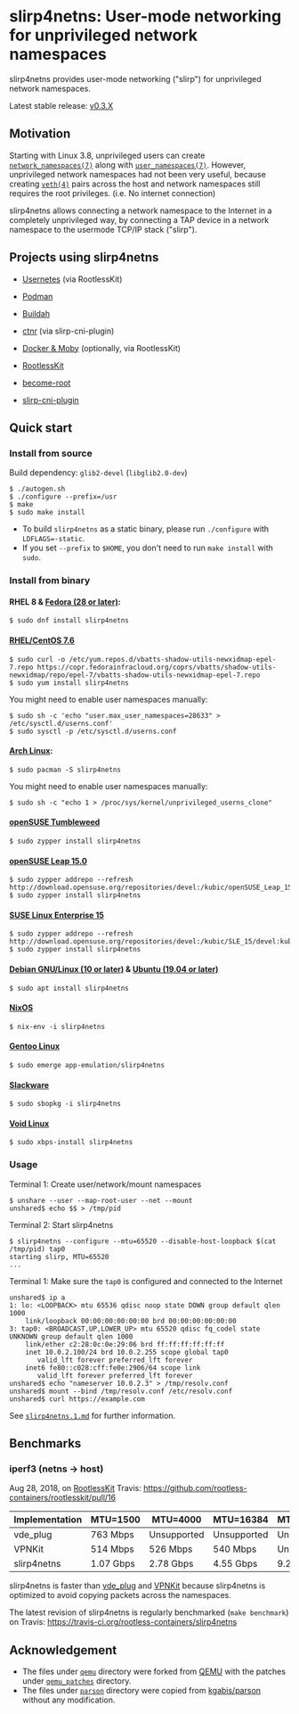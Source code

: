 # slirp4netns: User-mode networking for unprivileged network namespaces 

slirp4netns provides user-mode networking ("slirp") for unprivileged network namespaces.

Latest stable release: [v0.3.X](https://github.com/rootless-containers/slirp4netns/releases)

## Motivation

Starting with Linux 3.8, unprivileged users can create [`network_namespaces(7)`](http://man7.org/linux/man-pages/man7/network_namespaces.7.html) along with [`user_namespaces(7)`](http://man7.org/linux/man-pages/man7/user_namespaces.7.html).
However, unprivileged network namespaces had not been very useful, because creating [`veth(4)`](http://man7.org/linux/man-pages/man4/veth.4.html) pairs across the host and network namespaces still requires the root privileges. (i.e. No internet connection)

slirp4netns allows connecting a network namespace to the Internet in a completely unprivileged way, by connecting a TAP device in a network namespace to the usermode TCP/IP stack ("slirp").

## Projects using slirp4netns

* [Usernetes](https://github.com/rootless-containers/usernetes) (via RootlessKit)
* [Podman](https://github.com/containers/libpod)
* [Buildah](https://github.com/containers/buildah)
* [ctnr](https://github.com/mgoltzsche/ctnr) (via slirp-cni-plugin)
* [Docker & Moby](https://get.docker.com/rootless) (optionally, via RootlessKit)

* [RootlessKit](https://github.com/rootless-containers/rootlesskit)
* [become-root](https://github.com/giuseppe/become-root)
* [slirp-cni-plugin](https://github.com/mgoltzsche/slirp-cni-plugin)

## Quick start

### Install from source

Build dependency: `glib2-devel` (`libglib2.0-dev`)

```console
$ ./autogen.sh
$ ./configure --prefix=/usr
$ make
$ sudo make install
```

* To build `slirp4netns` as a static binary, please run `./configure` with `LDFLAGS=-static`.
* If you set `--prefix` to `$HOME`, you don't need to run `make install` with `sudo`.

### Install from binary

#### RHEL 8 & [Fedora (28 or later)](https://src.fedoraproject.org/rpms/slirp4netns):

```console
$ sudo dnf install slirp4netns
```

#### [RHEL/CentOS 7.6](https://copr.fedorainfracloud.org/coprs/vbatts/shadow-utils-newxidmap/)

```console
$ sudo curl -o /etc/yum.repos.d/vbatts-shadow-utils-newxidmap-epel-7.repo https://copr.fedorainfracloud.org/coprs/vbatts/shadow-utils-newxidmap/repo/epel-7/vbatts-shadow-utils-newxidmap-epel-7.repo
$ sudo yum install slirp4netns
```

You might need to enable user namespaces manually:
```console
$ sudo sh -c 'echo "user.max_user_namespaces=28633" > /etc/sysctl.d/userns.conf'
$ sudo sysctl -p /etc/sysctl.d/userns.conf
```

#### [Arch Linux](https://www.archlinux.org/packages/community/x86_64/slirp4netns/):

```console
$ sudo pacman -S slirp4netns
```

You might need to enable user namespaces manually:
```console
$ sudo sh -c "echo 1 > /proc/sys/kernel/unprivileged_userns_clone"
```

#### [openSUSE Tumbleweed](https://build.opensuse.org/package/show/openSUSE%3AFactory/slirp4netns)

```console
$ sudo zypper install slirp4netns
```

#### [openSUSE Leap 15.0](https://build.opensuse.org/package/show/devel%3Akubic/slirp4netns)

```console
$ sudo zypper addrepo --refresh http://download.opensuse.org/repositories/devel:/kubic/openSUSE_Leap_15.0/devel:kubic.repo
$ sudo zypper install slirp4netns
```

#### [SUSE Linux Enterprise 15](https://build.opensuse.org/package/show/devel%3Akubic/slirp4netns)

```console
$ sudo zypper addrepo --refresh http://download.opensuse.org/repositories/devel:/kubic/SLE_15/devel:kubic.repo
$ sudo zypper install slirp4netns
```

#### [Debian GNU/Linux (10 or later)](https://packages.debian.org/buster/slirp4netns) & [Ubuntu (19.04 or later)](https://packages.ubuntu.com/disco/slirp4netns)

```console
$ sudo apt install slirp4netns
```

#### [NixOS](https://github.com/NixOS/nixpkgs/tree/master/pkgs/tools/networking/slirp4netns)

```console
$ nix-env -i slirp4netns
```

#### [Gentoo Linux](https://packages.gentoo.org/packages/app-emulation/slirp4netns)

```console
$ sudo emerge app-emulation/slirp4netns
```

#### [Slackware](https://git.slackbuilds.org/slackbuilds/tree/network/slirp4netns)

```console
$ sudo sbopkg -i slirp4netns
```

#### [Void Linux](https://github.com/void-linux/void-packages/tree/master/srcpkgs/slirp4netns)

```console
$ sudo xbps-install slirp4netns
```

### Usage

Terminal 1: Create user/network/mount namespaces
```console
$ unshare --user --map-root-user --net --mount
unshared$ echo $$ > /tmp/pid
```

Terminal 2: Start slirp4netns
```console
$ slirp4netns --configure --mtu=65520 --disable-host-loopback $(cat /tmp/pid) tap0
starting slirp, MTU=65520
...
```

Terminal 1: Make sure the `tap0` is configured and connected to the Internet
```console
unshared$ ip a
1: lo: <LOOPBACK> mtu 65536 qdisc noop state DOWN group default qlen 1000
    link/loopback 00:00:00:00:00:00 brd 00:00:00:00:00:00
3: tap0: <BROADCAST,UP,LOWER_UP> mtu 65520 qdisc fq_codel state UNKNOWN group default qlen 1000
    link/ether c2:28:0c:0e:29:06 brd ff:ff:ff:ff:ff:ff
    inet 10.0.2.100/24 brd 10.0.2.255 scope global tap0
       valid_lft forever preferred_lft forever
    inet6 fe80::c028:cff:fe0e:2906/64 scope link 
       valid_lft forever preferred_lft forever
unshared$ echo "nameserver 10.0.2.3" > /tmp/resolv.conf
unshared$ mount --bind /tmp/resolv.conf /etc/resolv.conf
unshared$ curl https://example.com
```

See [`slirp4netns.1.md`](slirp4netns.1.md) for further information.

## Benchmarks

### iperf3 (netns -> host)

Aug 28, 2018, on [RootlessKit](https://github.com/rootless-containers/rootlesskit) Travis: https://github.com/rootless-containers/rootlesskit/pull/16

Implementation |  MTU=1500  |  MTU=4000  |  MTU=16384  |  MTU=65520
---------------|------------|------------|-------------|------------
vde_plug       |  763 Mbps  |Unsupported | Unsupported | Unsupported
VPNKit         |  514 Mbps  |  526 Mbps  |   540 Mbps  | Unsupported
slirp4netns    | 1.07 Gbps  | 2.78 Gbps  |  4.55 Gbps  |  9.21 Gbps

slirp4netns is faster than [vde_plug](https://github.com/rd235/vdeplug_slirp) and [VPNKit](https://github.com/moby/vpnkit) because slirp4netns is optimized to avoid copying packets across the namespaces.

The latest revision of slirp4netns is regularly benchmarked (`make benchmark`) on Travis: https://travis-ci.org/rootless-containers/slirp4netns

## Acknowledgement

* The files under [`qemu`](./qemu) directory were forked from [QEMU](https://github.com/qemu/qemu) with the patches under [`qemu_patches`](./qemu_patches) directory.
* The files under [`parson`](./parson) directory were copied from [kgabis/parson](https://github.com/kgabis/parson/commit/0a1896939faff5f69e179637fc49f678ff0128ba) without any modification.
